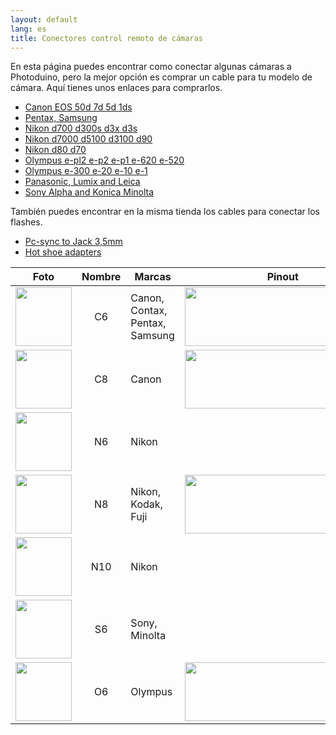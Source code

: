 ```yaml
---
layout: default
lang: es
title: Conectores control remoto de cámaras
---
```


En esta página puedes encontrar como conectar algunas cámaras a Photoduino, pero la mejor opción es comprar un cable para tu modelo de cámara. Aquí tienes unos enlaces para comprarlos.

-   [Canon EOS 50d 7d 5d 1ds](http://www.gadgetinfinity.com/cactus-v5-shutter-cable-for-canon-eos-50d-7d-5d-1ds.html)
-   [Pentax, Samsung](http://www.gadgetinfinity.com/cactus-v5-shutter-cable-for-canon-pentax-samsung.html)
-   [Nikon d700 d300s d3x d3s](http://www.gadgetinfinity.com/cactus-v5-shutter-cable-for-nikon-d700-d300s-d3x-d3s.html)
-   [Nikon d7000 d5100 d3100 d90](http://www.gadgetinfinity.com/cactus-v5-shutter-cable-for-nikon-d7000-d5100-d3100-d90.html)
-   [Nikon d80 d70](http://www.gadgetinfinity.com/cactus-v5-shutter-cable-for-nikon-d80-d70s.html)
-   [Olympus e-pl2 e-p2 e-p1 e-620 e-520](http://www.gadgetinfinity.com/cactus-v5-shutter-cable-for-olympus-e-pl2-e-p2-e-p1-e-620-e-520.html)
-   [Olympus e-300 e-20 e-10 e-1](http://www.gadgetinfinity.com/cactus-v5-shutter-cable-for-olympus-e-300-e-20-e-10-e-1.html)
-   [Panasonic, Lumix and Leica](http://www.gadgetinfinity.com/cactus-v5-shutter-cable-for-panasonic-lumix-and-leica.html)
-   [Sony Alpha and Konica Minolta](http://www.gadgetinfinity.com/cactus-v5-shutter-cable-for-sony-alpha-and-konica-minolta.html)

También puedes encontrar en la misma tienda los cables para conectar los flashes.

-   [Pc-sync to Jack 3,5mm](http://www.gadgetinfinity.com/pc-sync-connection-cable-cord-3.5mm-ca-100.html)
-   [Hot shoe adapters](http://www.gadgetinfinity.com/hot-shoe-adapter/)

<table>
<thead>
<tr>
<th><strong>Foto</strong></th>
<th style="text-align: center;"><strong>Nombre</strong></th>
<th><strong>Marcas</strong></th>
<th><strong>Pinout</strong></th>
</tr>
</thead>
<tbody>
<tr>
<td> <img class="alignnone size-full wp-image-562" title="conector-C6" src="../../../../assets/images/conector-C6.jpg" alt="" width="90" height="94" /></td>
<td style="text-align: center;">C6</td>
<td>Canon, Contax, Pentax, Samsung</td>
<td><img class="alignnone size-full wp-image-569" title="conector-C6-pinout" src="../../../../assets/images/conector-C6-pinout.jpg" alt="" width="314" height="94" /></td>
</tr>
<tr>
<td> <img class="alignnone size-full wp-image-563" title="conector-C8" src="../../../../assets/images/conector-C8.jpg" alt="" width="90" height="94" /></td>
<td style="text-align: center;">C8</td>
<td>Canon</td>
<td> <img class="alignnone size-full wp-image-570" title="conector-C8-pinout" src="../../../../assets/images/conector-C8-pinout.jpg" alt="" width="314" height="94" /></td>
</tr>
<tr>
<td> <img class="alignnone size-full wp-image-564" title="conector-N6" src="../../../../assets/images/conector-N6.jpg" alt="" width="90" height="94" /></td>
<td style="text-align: center;">N6</td>
<td>Nikon</td>
<td></td>
</tr>
<tr>
<td> <img class="alignnone size-full wp-image-565" title="conector-N8" src="../../../../assets/images/conector-N8.jpg" alt="" width="90" height="94" /></td>
<td style="text-align: center;">N8</td>
<td>Nikon, Kodak, Fuji</td>
<td> <img class="alignnone size-full wp-image-572" title="conector-N8-pinout" src="../../../../assets/images/conector-N8-pinout.jpg" alt="" width="314" height="94" /></td>
</tr>
<tr>
<td> <img class="alignnone size-full wp-image-566" title="conector-N10" src="../../../../assets/images/conector-N10.jpg" alt="" width="90" height="94" /></td>
<td style="text-align: center;">N10</td>
<td>Nikon</td>
<td></td>
</tr>
<tr>
<td> <img class="alignnone size-full wp-image-567" title="conector-S6" src="../../../../assets/images/conector-S6.jpg" alt="" width="90" height="94" /></td>
<td style="text-align: center;">S6</td>
<td>Sony, Minolta</td>
<td></td>
</tr>
<tr>
<td> <img class="alignnone size-full wp-image-568" title="conector-O6" src="../../../../assets/images/conector-O6.jpg" alt="" width="90" height="94" /></td>
<td style="text-align: center;">O6</td>
<td>Olympus</td>
<td><img class="alignnone size-full wp-image-573" title="conector-O6-pinout" src="../../../../assets/images/conector-O6-pinout.jpg" alt="" width="314" height="94" /></td>
</tr>
</tbody>
</table>

